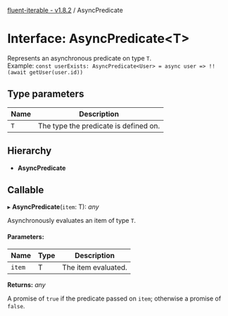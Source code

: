 [fluent-iterable - v1.8.2](../README.md) / AsyncPredicate

# Interface: AsyncPredicate<T\>

Represents an asynchronous predicate on type `T`.<br>
  Example: `const userExists: AsyncPredicate<User> = async user => !!(await getUser(user.id))`

## Type parameters

Name | Description |
------ | ------ |
`T` | The type the predicate is defined on.    |

## Hierarchy

* **AsyncPredicate**

## Callable

▸ **AsyncPredicate**(`item`: T): *any*

Asynchronously evaluates an item of type `T`.

#### Parameters:

Name | Type | Description |
------ | ------ | ------ |
`item` | T | The item evaluated.   |

**Returns:** *any*

A promise of `true` if the predicate passed on `item`; otherwise a promise of `false`.
